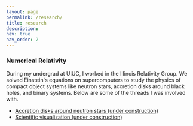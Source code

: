 ```yaml
---
layout: page
permalink: /research/
title: research
description: 
nav: true
nav_order: 2
---
```


### Numerical Relativity


During my undergrad at UIUC, I worked in the Illinois Relativity Group. We solved Einstein's equations on supercomputers to study the physics of compact object systems like neutron stars, accretion disks around black holes, and binary systems. Below are some of the threads I was involved with.
- [Accretion disks around neutron stars (under construction)]()
- [Scientific visualization (under construction)]()
<!-- - [Accretion disks around neutron stars](../NR_nst) -->
<!-- - [Scientific visualization](../NR_scivis) -->



